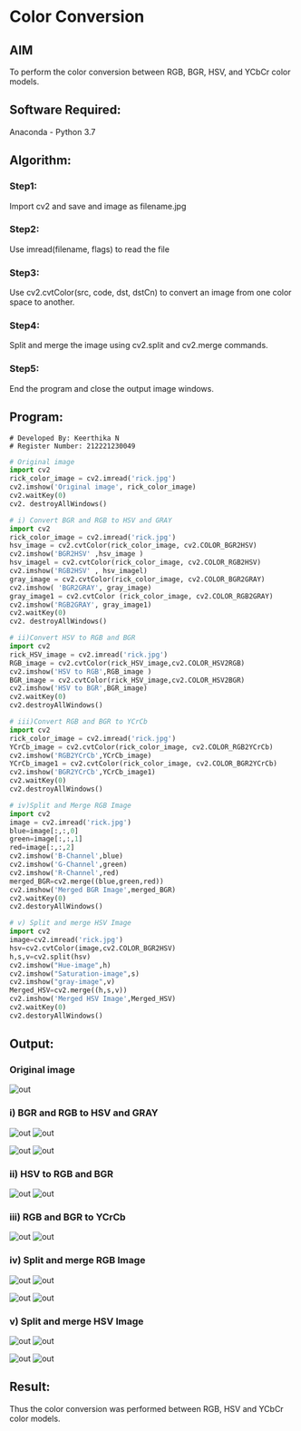 # Color Conversion
## AIM
To perform the color conversion between RGB, BGR, HSV, and YCbCr color models.

## Software Required:
Anaconda - Python 3.7
## Algorithm:
### Step1:
Import cv2 and save and image as filename.jpg

### Step2:
Use imread(filename, flags) to read the file

### Step3:
Use cv2.cvtColor(src, code, dst, dstCn) to convert an image from one color space to another.

### Step4:
Split and merge the image using cv2.split and cv2.merge commands.

### Step5:
End the program and close the output image windows.

## Program:

```
# Developed By: Keerthika N
# Register Number: 212221230049
```

```python
# Original image
import cv2
rick_color_image = cv2.imread('rick.jpg')
cv2.imshow('Original image', rick_color_image)
cv2.waitKey(0)
cv2. destroyAllWindows()
```

```python
# i) Convert BGR and RGB to HSV and GRAY
import cv2
rick_color_image = cv2.imread('rick.jpg')
hsv_image = cv2.cvtColor(rick_color_image, cv2.COLOR_BGR2HSV)
cv2.imshow('BGR2HSV' ,hsv_image )
hsv_imagel = cv2.cvtColor(rick_color_image, cv2.COLOR_RGB2HSV)
cv2.imshow('RGB2HSV' , hsv_imagel)
gray_image = cv2.cvtColor(rick_color_image, cv2.COLOR_BGR2GRAY)
cv2.imshow( 'BGR2GRAY', gray_image)
gray_image1 = cv2.cvtColor (rick_color_image, cv2.COLOR_RGB2GRAY)
cv2.imshow('RGB2GRAY', gray_image1)
cv2.waitKey(0)
cv2. destroyAllWindows()
```

```python
# ii)Convert HSV to RGB and BGR
import cv2
rick_HSV_image = cv2.imread('rick.jpg')
RGB_image = cv2.cvtColor(rick_HSV_image,cv2.COLOR_HSV2RGB)
cv2.imshow('HSV to RGB',RGB_image )
BGR_image = cv2.cvtColor(rick_HSV_image,cv2.COLOR_HSV2BGR)
cv2.imshow('HSV to BGR',BGR_image)
cv2.waitKey(0)
cv2.destroyAllWindows()
```

```python
# iii)Convert RGB and BGR to YCrCb
import cv2
rick_color_image = cv2.imread('rick.jpg')
YCrCb_image = cv2.cvtColor(rick_color_image, cv2.COLOR_RGB2YCrCb)
cv2.imshow('RGB2YCrCb',YCrCb_image)
YCrCb_image1 = cv2.cvtColor(rick_color_image, cv2.COLOR_BGR2YCrCb)
cv2.imshow('BGR2YCrCb',YCrCb_image1)
cv2.waitKey(0)
cv2.destroyAllWindows()
```

```python
# iv)Split and Merge RGB Image
import cv2
image = cv2.imread('rick.jpg')
blue=image[:,:,0]
green=image[:,:,1]
red=image[:,:,2]
cv2.imshow('B-Channel',blue)
cv2.imshow('G-Channel',green)
cv2.imshow('R-Channel',red)
merged_BGR=cv2.merge((blue,green,red))
cv2.imshow('Merged BGR Image',merged_BGR)
cv2.waitKey(0)
cv2.destoryAllWindows()
```

```python
# v) Split and merge HSV Image
import cv2
image=cv2.imread('rick.jpg')
hsv=cv2.cvtColor(image,cv2.COLOR_BGR2HSV)
h,s,v=cv2.split(hsv)
cv2.imshow("Hue-image",h)
cv2.imshow("Saturation-image",s)
cv2.imshow("gray-image",v)
Merged_HSV=cv2.merge((h,s,v))
cv2.imshow('Merged HSV Image',Merged_HSV)
cv2.waitKey(0)
cv2.destoryAllWindows()
```

## Output:
### Original image

![out](./Original%20image.png)

### i) BGR and RGB to HSV and GRAY

![out](./BGR2HSV.png) ![out](./RGB2HSV.png)

![out](./BGR2GRAY.png) ![out](./RGB2GRAY.png)

### ii) HSV to RGB and BGR

![out](./HSV2BGR.png) ![out](./HSV2RGB.png)

### iii) RGB and BGR to YCrCb

![out](./BGR2YCrCb.png) ![out](./RGB2YCrCb.png)


### iv) Split and merge RGB Image

![out](./B-Channel.png) ![out](./G-Channel.png)

![out](./R-Channel.png) ![out](./Merged%20BGR%20image.png)

### v) Split and merge HSV Image

![out](./Hue%20image.png) ![out](./Saturation%20image.png)

![out](./grey%20image.png) ![out](./merged%20hsv%20image.png)


## Result:
Thus the color conversion was performed between RGB, HSV and YCbCr color models.
